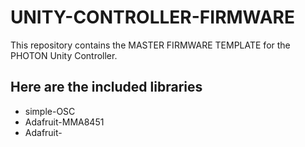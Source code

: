 # UNITY-CONTROLLER-FIRMWARE

This repository contains the MASTER FIRMWARE TEMPLATE for the PHOTON Unity Controller.

## Here are the included libraries

  * simple-OSC
  * Adafruit-MMA8451
  * Adafruit-
